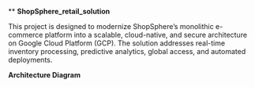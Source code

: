 **                                              **ShopSphere_retail_solution**

This project is designed to modernize ShopSphere’s monolithic e-commerce platform into a scalable, cloud-native, and secure architecture on Google Cloud Platform (GCP). The solution addresses real-time inventory processing, predictive analytics, global access, and automated deployments.

  **Architecture Diagram**
  
